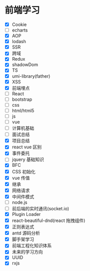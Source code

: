 # 前端学习

- [x] Cookie
- [ ] echarts
- [x] AOP
- [x] lodash
- [x] SSR
- [x] 跨域
- [x] Redux
- [x] shadowDom
- [x] TS
- [x] umi-library(father)
- [x] XSS
- [x] 前端埋点
- [ ] React
- [ ] bootstrap
- [ ] css
- [ ] html/html5
- [ ] js
- [ ] vue
- [ ] 计算机基础
- [ ] 面试总结
- [x] 项目总结
- [x] react vue 区别
- [x] 事件委托
- [ ] jquery 基础知识
- [x] BFC
- [x] CSS 初始化
- [x] vue 传值
- [x] 继承
- [x] 网络请求
- [x] 中间件模式
- [ ] node.js
- [ ] 前后端的实时通讯(socket.io)
- [x] Plugin Loader
- [x] react-beautiful-dnd(react 拖拽组件)
- [x] 正则表达式
- [x] antd 源码分析
- [x] 脚手架学习
- [x] 前端工程化知识体系
- [x] 未来的学习方向
- [x] UUID
- [x] rxjs

